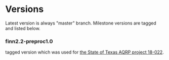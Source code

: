 # Versions

Latest version is always "master" branch.  Milestone versions are tagged and listed below.

### finn2.2-preproc1.0

tagged version which was used for [the State of Texas AQRP project 18-022](http://aqrp.ceer.utexas.edu/index.cfm).  
